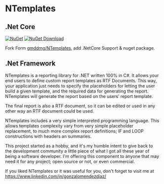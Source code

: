 # NTemplates


## .Net Core
[![NuGet](https://img.shields.io/nuget/v/NTemplates.NetCore.svg?style=flat-square)](https://www.nuget.org/packages/NTemplates.NetCore)
[![NuGet Download](https://img.shields.io/nuget/dt/NTemplates.NetCore.svg?style=flat-square)](https://www.nuget.org/packages/NTemplates.NetCore)

Fork Form [gmddmg/NTemplates](https://github.com/gmddmg/NTemplates), add .NetCore Support & nuget package.

## .Net Framework
NTemplates is a reporting library for .NET written 100% in C#. It allows your end users to define custom report templates as RTF Documents. This way, your application just needs to specify the placeholders for letting the user build a given template, and the required data for generating the report. NTemplates will generate the report based on the users’ report template. 

The final report is also a RTF document, so it can be edited or used in any other way an RTF document could be used.

NTemplates includes a very simple interpreted programming language. This allows templates complexity vary from very simple placeholder replacement, to much more complex report definitions; IF and LOOP constructions with headers an summaries.

This project started as a hobby, and it's my humble intent to give back to the development community a little piece of what I got all these year of being a software developer. I'm offering this component to anyone that may need it for any project; open source or not, or even commercial. 

If you liked NTemplates or it was useful for you, don't forget to visit me at https://www.linkedin.com/in/gonzalomendezdiaz/
